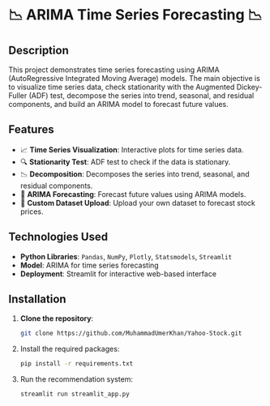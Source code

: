# 📉 ARIMA Time Series Forecasting 📉

## Description
This project demonstrates time series forecasting using ARIMA (AutoRegressive Integrated Moving Average) models. The main objective is to visualize time series data, check stationarity with the Augmented Dickey-Fuller (ADF) test, decompose the series into trend, seasonal, and residual components, and build an ARIMA model to forecast future values.

## Features
- 📈 **Time Series Visualization**: Interactive plots for time series data.
- 🔍 **Stationarity Test**: ADF test to check if the data is stationary.
- 📉 **Decomposition**: Decomposes the series into trend, seasonal, and residual components.
- 🔮 **ARIMA Forecasting**: Forecast future values using ARIMA models.
- 📂 **Custom Dataset Upload**: Upload your own dataset to forecast stock prices.

## Technologies Used
- **Python Libraries**: `Pandas`, `NumPy`, `Plotly`, `Statsmodels`, `Streamlit`
- **Model**: ARIMA for time series forecasting
- **Deployment**: Streamlit for interactive web-based interface

## Installation
1. **Clone the repository**:
   ```bash
   git clone https://github.com/MuhammadUmerKhan/Yahoo-Stock.git

2. Install the required packages:
    ```bash
    pip install -r requirements.txt
    ```
3. Run the recommendation system:
    ```bash
    streamlit run streamlit_app.py
